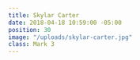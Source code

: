 ```yaml
---
title: Skylar Carter
date: 2018-04-18 10:59:00 -05:00
position: 30
image: "/uploads/skylar-carter.jpg"
class: Mark 3
---
```


